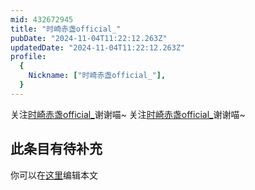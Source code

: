```yaml
---
mid: 432672945
title: "时崎赤盏official_"
pubDate: "2024-11-04T11:22:12.263Z"
updatedDate: "2024-11-04T11:22:12.263Z"
profile:
  {
    Nickname: ["时崎赤盏official_"],
  }
---
```


关注[时崎赤盏official_](https://space.bilibili.com/432672945)谢谢喵~ 关注[时崎赤盏official_](https://space.bilibili.com/432672945)谢谢喵~

## 此条目有待补充
你可以在[这里](https://github.com/Yuhanawa/VTuber.ICU/edit/master/src/content/v/时崎赤盏official_/index.md)编辑本文
